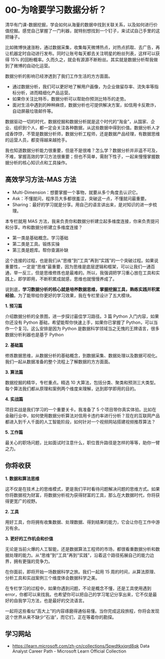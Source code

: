 # 00-为啥要学习数据分析？

清华有门课-数据挖掘，学会如何从海量的数据中找到关联关系，以及如何进行价值挖掘。感觉自己掌握了一门利器，就特别想找到一个钉子，来试试自己手里的这把锤子。

比如微博快速涨粉，通过数据采集，收集每天微博热点，对热点抓取、去广告，再让机器定时自动进行发布。同时让账号每天都去关注明星的粉丝列表，这样可以获得 15% 的回粉概率。久而久之，就会有源源不断粉丝。其实就是数据分析帮我做到了微博的自动化运营。

数据分析的影响已经渗透到了我们工作生活的方方面面。

- 通过数据分析，我们可以更好地了解用户画像，为企业做留存率、流失率等指标分析，进而精细化产品运营。
- 如果你关注比特币，数据分析可以帮助你预测比特币的走势。
- 面对生活中遇到的种种麻烦，数据分析也可提供解决方案，如信用卡反欺诈，自动屏蔽垃圾邮件等。

数据驱动一切的时代，数据挖掘和数据分析就是这个时代的“淘金”，从国家、企业、组织到个人，都一定会关注各种数据，从这些数据中得到价值。数据分析人才成香饽饽，不管是数据分析师，数据分析工程师，还是数据产品经理，有数据思维的运营人员，都变得越来越抢手。

我也知道数据分析能力很重要，但是不是很难？怎么学？数据分析并非遥不可及，不难，掌握高效的学习方法很重要；但也不简单，需耐下性子，一起来慢慢掌握数据分析的核心知识点和工具操作。

## 高效学习方法-MAS 方法

- Multi-Dimension：想要掌握一个事物，就要从多个角度去认识它。
- Ask：不懂就问，程序员大多都很羞涩，突破这一点，不懂就问最重要。
- Sharing：最好的学习就是分享。用自己的语言讲出来，是对知识的进一步梳理。

本专栏就用 MAS 方法，我来负责你和数据分析建立起多维度连接，你来负责提问和分享。咋和数据分析建立多维度连接？

- 第一类是基础概念。学习基础
- 第二类是工具。锻炼实操
- 第三类是题库。帮你查漏补缺

这个连接的过程，也是我们从“思维”到“工具”再到“实践”的一个突破过程。如果说重要性，一定是“思维”最重要，因为思维是底层逻辑和框架，可以让我们一通百通，举一反三，但是思维修炼也是最难的。所以，我强调把学习重心放在工具和实践上，即学即用，不断积累成就感，思维也就慢慢养成了。

说到底，**学习数据分析的核心就是培养数据思维，掌握挖掘工具，熟练实践并积累经验**。为了能带给你更好的学习效果，我在专栏里设计了五大模块。

**1. 预习篇**

介绍数据分析的全景图，进一步探讨最佳学习路径。3 篇 Python 入门内容，如果你还没有 Python 基础，希望能帮你快速上手，如果你已掌握了 Python，可以当作一个复习。这么安排是因为 Python 是数据科学领域当之无愧的王牌语言，很多数据分析利器也是基于 Python

**2. 基础篇**

修炼数据思维，从数据分析的基础概念，到数据采集、数据处理以及数据可视化。我们一起从数据准备的整个流程上了解数据的方方面面。

**3. 算法篇**

数据挖掘的精华，专栏重点。精选 10 大算法，包括分类、聚类和预测三大类型。每个算法我们都从原理和案例两个维度来理解，达到即学即用的目的。

**4. 实战篇**

项目实战是我们学习的一个重要关卡。我准备了 5 个项目带你真实体验。比如在金融行业中，如何使用数据分析算法对信用卡违约率进行分析？现在的互联网产品都进入到千人千面的人工智能阶段，如何针对一个视频网站搭建视频推荐算法？

**5. 工作篇**

最关心的职场问题，比如面试时注意什么，职位晋升路径是怎样的等等，助你一臂之力。

## 你将收获

**1. 数据和算法思维**

这不仅是在技术上的思维模式，更是我们平时看待问题解决问题的思维方式。如果你将数据视为财富，将数据分析视为获得财富的工具，那么在大数据时代，你将获得更宽广的视野。

**2. 工具**

用好工具，你将拥有收集数据、处理数据、得到结果的能力，它会让你在工作中游刃有余。

**3. 更好的工作机会和价值**

无论是当前火爆的人工智能，还是数据算法工程师的市场，都很看重数据分析和数据处理的能力。从“思维”到“工具”再到“实践”，沿着这个路径拓展自己的能力边界，拥有更强的竞争力。

在你面前，即将开始一场数据科学之旅。我们一起用 15 周的时间，从算法原理、分析工具和实战案例三个维度体会数据科学之美。

在专栏学习的过程中，如果你遇到问题，不论是概念不懂，还是工具使用遇到 error，你都可以来找我。也希望你可以把自己的学习笔记分享出来，它不仅是最好的自我学习方法，也是最好的交流语言。

一起将这些看似“高大上”的内容琢磨得通俗易懂。当你完成这段旅程，你将会发现这个世界从来不缺少“石油”，而它们，正在等着你的勘探。

## 学习网站
- https://learn.microsoft.com/zh-cn/collections/5pwdtkxjqrd8qk Data Analyst Career Path - Microsoft Learn Official Collection